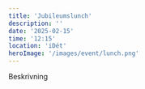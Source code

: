 ```yaml
---
title: 'Jubileumslunch'
description: ''
date: '2025-02-15'
time: '12:15'
location: 'iDét'
heroImage: '/images/event/lunch.png'
---
```


Beskrivning